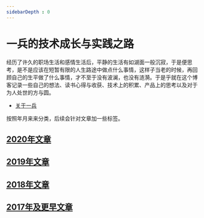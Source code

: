 ```yaml
---
sidebarDepth : 0
---
```

# 一兵的技术成长与实践之路

经历了许久的职场生活和感情生活后，平静的生活有如湖面一般沉寂，于是便思考，是不是应该在短暂有限的人生路途中做点什么事情，这样子当老的时候，再回顾自己的生平做了什么事情，才不至于没有波澜，也没有涟漪。于是乎就在这个博客记录一些自己的想法、读书心得与收获、技术上的积累、产品上的思考以及对于为人处世的方与圆。

- [关于一兵](./about-me.md)

按照年月来来分类，后续会针对文章加一些标签。

## [2020年文章](./2020/README.md)

## [2019年文章](./2019/README.md)

## [2018年文章](./2018/README.md)

## [2017年及更早文章](./2017/README.md)
